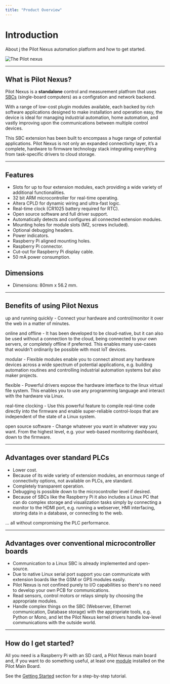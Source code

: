 ```yaml
---
title: "Product Overview"
---
```


# Introduction

<p class="sub1">
About j the Pilot Nexus automation platform and how to get started.</p>




![The Pilot nexus](/images/mainboard.png "Pilot Nexus Mainboard")




---

## What is Pilot Nexus?


Pilot Nexus is a **standalone** control and measurement platfrom that uses [SBCs](https://en.wikipedia.org/wiki/Single-board_computer) (single-board computers) as a configration and network backend.

With a range of low-cost plugin modules available, each backed by rich software applications designed to make installation and operation easy, the device is ideal for managing industrial automation, home automation, and vastly improving upon the communications between multiple control devices.

This SBC extension has been built to encompass a huge range of potential applications. Pilot Nexus is not only an expanded connectivity layer, it’s a complete, hardware to firmware technology stack integrating everything from task-specific drivers to cloud storage.

---

## Features


* Slots for up to four extension modules, each providing a wide variety of additional functionalities.
* 32 bit ARM microcontroller for real-time operating.
* Altera CPLD for dynamic wiring and ultra-fast logic.
* Real-time clock \(CR1025 battery required for RTC\).
* Open source software and full driver support.
* Automatically detects and configures all connected extension modules.
* Mounting holes for module slots \(M2, screws included\).
* Optional debugging headers.
* Power indicators.
* Raspberry Pi aligned mounting holes.
* Raspberry Pi connector.
* Cut-out for Raspberry Pi display cable.
* 50 mA power consumption.


## Dimensions

* Dimensions: 80mm x 56.2 mm.

---



## Benefits of using Pilot Nexus


<span class="emphasize">up and running quickly</span> - Connect your hardware and control/monitor it over the web in a  matter of minutes.

<span class="emphasize">online and offline</span> - It has been developed to be cloud-native, but it can also be used without a connection to the cloud, being connected to your own servers, or completely offline if preferred. This enables many use-cases that wouldn't ordinarily be possible with most IoT devices.

<span class="emphasize">modular</span> - Flexible modules enable you to connect almost any hardware devices across a wide spectrum of potential applications, e.g. building automation routines and controlling industrial automation systems but also maker projects.

<span class="emphasize">flexible</span> - Powerful drivers expose the hardware interface to the linux virtual file system. This enables you to use any programming language and interact with the hardware via Linux. 

<span class="emphasize">real-time clocking</span> - Use this powerful feature to compile real-time code directly into the firmware and enable super-reliable control-loops that are independent of the state of a Linux system.

<span class="emphasize">open source software</span> - Change whatever you want in whatever way you want. From the highest level, e.g. your web-based monitoring dashboard, down to the firmware.

---

## Advantages over standard PLCs


- Lower cost.
- Because of its wide variety of extension modules, an enormous range of connectivity options, not available on PLCs, are standard.
- Completely transparent operation.
- Debugging is possible down to the microcontroller level if desired.
- Because of SBCs like the Raspberry Pi it also includes a Linux PC that can do complex storage and visualization tasks simply by connecting a monitor to the HDMI port, e.g. running a webserver, HMI interfacing, storing data in a database, or connecting to the web.

... all without compromising the PLC performance.

---

## Advantages over conventional microcontroller boards


- Communication to a Linux SBC is already implemented and open-source.
- Due to native Linux serial port support you can communicate with extension boards like the GSM or GPS modules easily.
- Pilot Nexus is not confined purely to I/O capabilities so there's no need to develop your own PCB for communications. 
- Read sensors, control motors or relays simply by choosing the appropriate modules.
- Handle complex things on the SBC (Webserver, Ethernet communication, Database storage) with the appropriate tools, e.g. Python or Mono, and let the Pilot Nexus kernel drivers handle low-level communications with the outside world.

---

## How do I get started?


All you need is a Raspberry Pi with an SD card, a Pilot Nexus main board and, if you want to do something useful, at least one [module](docs/Hardware/modules/module_overview.md) installed on the Pilot Main Board.

See the [Getting Started](/docs/getting-started/README.md) section for a step-by-step tutorial.
